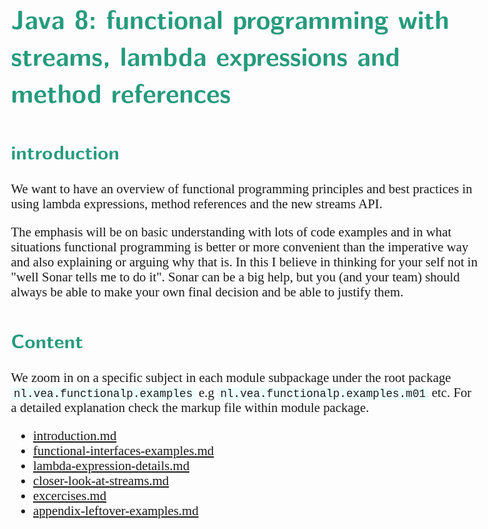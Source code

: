 <style>
body {
  font-family: "Gentium Basic", Cardo , "Linux Libertine o", "Palatino Linotype", Cambria, serif;
  font-size: 130% !important;
}
code {
	padding: 0 .25em;
	
	white-space: pre;
	font-family: "Tlwg mono", Consolas, "Liberation Mono", Menlo, Courier, monospace;
	
	background-color: #ECFFFA;
	//border: 1px solid #ccc;
	//border-radius: 3px;
}

kbd {
	display: inline-block;
	padding: 3px 5px;
	font-family: "Tlwg mono", Consolas, "Liberation Mono", Menlo, Courier, monospace;
	line-height: 10px;
	color: #555;
	vertical-align: middle;
	background-color: #ECFFFA;
	border: solid 1px #ccc;
	border-bottom-color: #bbb;
	border-radius: 3px;
	box-shadow: inset 0 -1px 0 #bbb;
}

h1,h2,h3,h4,h5 {
  color: #269B7D; 
  font-family: "fira sans", "Latin Modern Sans", Calibri, "Trebuchet MS", sans-serif;
}

</style>


# Java 8: functional programming with streams, lambda expressions and method references
## introduction
We want to have an overview of functional programming principles and best practices in using lambda expressions, 
method references and the new streams API. 

The emphasis will be on basic understanding with lots of code examples and in what situations functional programming is better or
more convenient than the imperative way and also explaining or arguing why that is. In this I believe in thinking for your self not 
in "well Sonar tells me to do it". Sonar can be a big help, but you (and your team) should always be able to make your own final decision
and be able to justify them.

## Content
We zoom in on a specific subject in each module subpackage under the root package 
`nl.vea.functionalp.examples` e.g `nl.vea.functionalp.examples.m01` etc.
For a detailed explanation check the markup file within module package.
* [introduction.md](src/main/java/nl/vea/functionalp/examples/m01/introduction.md)
* [functional-interfaces-examples.md](src/main/java/nl/vea/functionalp/examples/m02/functional-interfaces-examples.md)
* [lambda-expression-details.md](src/main/java/nl/vea/functionalp/examples/m02/lambda-expression-details.md)
* [closer-look-at-streams.md](src/main/java/nl/vea/functionalp/examples/m03/closer-look-at-streams.md)
* [excercises.md](src/main/java/nl/vea/functionalp/examples/m04/excercises.md)
* [appendix-leftover-examples.md](src/main/java/nl/vea/functionalp/examples/m05/appendix-leftover-examples.md)